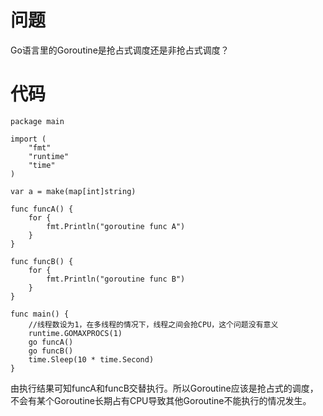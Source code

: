 # 问题

Go语言里的Goroutine是抢占式调度还是非抢占式调度？

# 代码

```
package main

import (
    "fmt"
    "runtime"
    "time"
)

var a = make(map[int]string)

func funcA() {
    for {
        fmt.Println("goroutine func A")
    }   
}

func funcB() {
    for {
        fmt.Println("goroutine func B")
    }   
}

func main() {
    //线程数设为1，在多线程的情况下，线程之间会抢CPU，这个问题没有意义
    runtime.GOMAXPROCS(1)
    go funcA()
    go funcB()
    time.Sleep(10 * time.Second)
}
```

由执行结果可知funcA和funcB交替执行。所以Goroutine应该是抢占式的调度，不会有某个Goroutine长期占有CPU导致其他Goroutine不能执行的情况发生。

